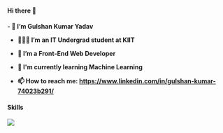 #### Hi there 👋

<h4>
- 🔭 I’m Gulshan Kumar Yadav
  
- 👨🏽‍💻 I’m an IT Undergrad student at KIIT

- 🌱 I’m a Front-End Web Developer
- 🤖 I'm currently learning Machine Learning

- 📫 How to reach me: **https://www.linkedin.com/in/gulshan-kumar-74023b291/**
  </h4>
<h4>Skills</h4>
<a href="https://skillicons.dev">
<!--     <img src="https://skillicons.dev/icons?i=java,py,django,flask,react,nodejs,ts,js,express,fastapi,kafka,mongodb,spring,mysql,redis,cpp,firebase,go,html,css,kotlin,rust,vue,linux,git,kubernetes,docker,gcp,aws" /> -->
    <img src="https://skillicons.dev/icons?i=java,c,mysql,html,css,js,replit,git,github,jupyter notebook" />
</a>
